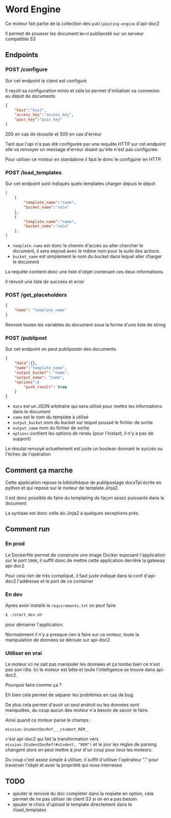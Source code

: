 # Word Engine

Ce moteur fait partie de la collection des `publiposting-engine` d'api-doc2


Il permet de pousser les document `Word` publiposté sur un serveur compatible S3

## Endpoints

### POST /configure

Sur cet endpoint le client est configuré

Il reçoit sa configuration minio et cela lui permet d'initialiser sa connexion au dépot de documents

```json
{
    "host":"host",
    "access_key":"access_key",
    "pass_key":"pass_key"
}
```

200 en cas de réussite et 500 en cas d'erreur

Tant que l'api n'a pas été configurée par une requête HTTP sur cet endpoint elle va renvoyer un message d'erreur disant qu'elle n'est pas configurée.

Pour utiliser ce moteur en standalone il faut le donc le configurer en HTTP.

### POST /load_templates

Sur cet endpoint sont indiqués quels templates charger depuis le dépot

```json
[
    {
        "template_name":"name",
        "bucket_name":"nale"
    },
    {
        "template_name":"name",
        "bucket_name":"nale"
    },   
]
```

- `template_name` est donc le chemin d'accès ou aller chercher le document, il sera exposé avec le même nom pour la suite des actions.
- `bucket_name` est simplement le nom du bucket dans lequel aller charger le document

La requête contient donc une liste d'objet contenant ces deux informations.

Il renvoit une liste de success et error

### POST /get_placeholders

```json
{
    "name": "template_name"
}
```

Renvoie toutes les variables du document sous la forme d'une liste de string

### POST /publipost

Sur cet endpoint on peut publiposter des documents

```json
{
    "data":{},
    "name":"template_name",
    "output_bucket": "name",
    "output_name": "name",
    "options":{
        "push_result": true
    }
}
```

- `data` est un JSON arbitraire qui sera utilisé pour mettre les informations dans le document
- `name` est le nom du template à utilisé
- `output_bucket` nom du bucket sur lequel poussé le fichier de sortie
- `output_name` nom du fichier de sortie
- `options` contient les options de rendu (pour l'instant, il n'y a pas de support)

Le résutat renvoyé actuellement est juste un boolean donnant le succès ou l'échec de l'opération

## Comment ça marche

Cette application repose la bibliothèque de publipostage docxTpl écrite en python 
et qui repose sur le moteur de template Jinja2.

Il est donc possible de faire du templating de façon assez puissante dans le document

La syntaxe est donc celle du Jinja2 à quelques exceptions près.


## Comment run

### En prod 

Le Dockerfile permet de construire une image Docker exposant l'application sur le port `5000`, il suffit donc de mettre cette application derrière la gateway api-doc2

Pour cela rien de très compliqué, il faut juste indiqué dans la conf d'api-doc2 l'addresse et le port de ce container

### En dev

Apres avoir installé le `requirements.txt` on peut faire 
```bash 
$ ./start_dev.sh
``` 
pour démarrer l'application.

Normalement il n'y a presque rien à faire sur ce moteur, toute la manipulation de données se déroule sur api-doc2.

### Utiliser en vrai

Le moteur ici ne sait pas manipuler les données et ça tombe bien ce n'est pas son rôle. Ici le moteur est bête et toute l'intelligence se trouve dans api-doc2.

Pourquoi faire comme ça ?

Eh bien cela permet de séparer les problèmes en cas de bug.

De plus cela permet d'avoir un seul endroit ou les données sont manipulées, du coup aucun des moteur n'a besoin de savoir le faire.

Ainsi quand ce moteur parse le champs :

`mission.StudentDocRef___student_REM__`

c'est api-doc2 qui fait la transformation vers `mission.StudentDocRef(#student, "REM")` et le jour les règles de parsing changent alors on peut mettre à jour d'un coup pour tous les moteurs.

Du coup c'est assez simple à utiliser, il suffit d'utiliser l'opérateur "." pour traverser l'objet et avoir la propriété qui nous interresse.

## TODO

- ajouter le renvoie du doc compléter dans la reqûete en option, cela permet de ne pas utiliser de client S3 si on en a pas besoin
- ajouter le choix d'upload le template directement dans le /load_templates
